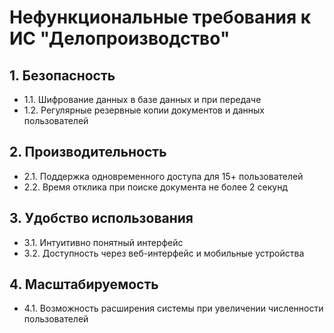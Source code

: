 # Нефункциональные требования к ИС "Делопроизводство"

## 1. Безопасность
- 1.1. Шифрование данных в базе данных и при передаче
- 1.2. Регулярные резервные копии документов и данных пользователей

## 2. Производительность
- 2.1. Поддержка одновременного доступа для 15+ пользователей
- 2.2. Время отклика при поиске документа не более 2 секунд

## 3. Удобство использования
- 3.1. Интуитивно понятный интерфейс 
- 3.2. Доступность через веб-интерфейс и мобильные устройства

## 4. Масштабируемость
- 4.1. Возможность расширения системы при увеличении численности пользователей
